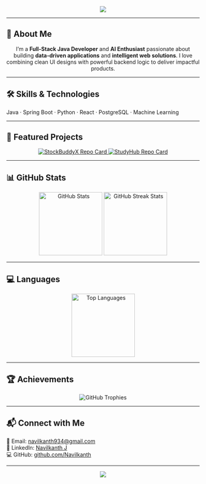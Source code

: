 <!-- Banner -->
<p align="center">
  <img src="https://capsule-render.vercel.app/api?type=waving&color=0:6e48aa,100:9d50bb&height=200&section=header&text=Hi%20👋%2C%20I'm%20Navilkanth%20J&fontSize=35&fontColor=fff" />
</p>

---

## 🚀 About Me
<p align="center">
I’m a <b>Full-Stack Java Developer</b> and <b>AI Enthusiast</b> passionate about building  
<b>data-driven applications</b> and <b>intelligent web solutions</b>.  
I love combining clean UI designs with powerful backend logic to deliver impactful products.
</p>

---

## 🛠 Skills & Technologies
Java · Spring Boot · Python · React · PostgreSQL · Machine Learning

---

## 📌 Featured Projects
<p align="center">
  <a href="https://github.com/Navilkanth/StockbuddyX">
    <img src="https://github-readme-stats.vercel.app/api/pin/?username=Navilkanth&repo=StockbuddyX&theme=radical" alt="StockBuddyX Repo Card" />
  </a>
  <a href="https://github.com/Navilkanth/StudyHub">
    <img src="https://github-readme-stats.vercel.app/api/pin/?username=Navilkanth&repo=StudyHub&theme=radical" alt="StudyHub Repo Card" />
  </a>
</p>

---

## 📊 GitHub Stats
<p align="center">
  <img src="https://github-readme-stats.vercel.app/api?username=Navilkanth&show_icons=true&theme=radical" height="165" alt="GitHub Stats" />
  <img src="https://github-readme-streak-stats.herokuapp.com/?user=Navilkanth&theme=radical" height="165" alt="GitHub Streak Stats" />
</p>

---

## 💻 Languages
<p align="center">
  <img src="https://github-readme-stats.vercel.app/api/top-langs/?username=Navilkanth&layout=compact&theme=radical" height="165" alt="Top Languages" />
</p>

---

## 🏆 Achievements
<p align="center">
  <img src="https://github-profile-trophy.vercel.app/?username=Navilkanth&theme=dracula&margin-w=15&margin-h=15" alt="GitHub Trophies" />
</p>

---

## 📬 Connect with Me
📧 Email: [navilkanth934@gmail.com](mailto:navilkanth934@gmail.com)  
💼 LinkedIn: [Navilkanth J](https://www.linkedin.com/)  
💻 GitHub: [github.com/Navilkanth](https://github.com/Navilkanth)

---

<p align="center">
  <img src="https://capsule-render.vercel.app/api?type=waving&color=0:9d50bb,100:6e48aa&height=120&section=footer"/>
</p>
